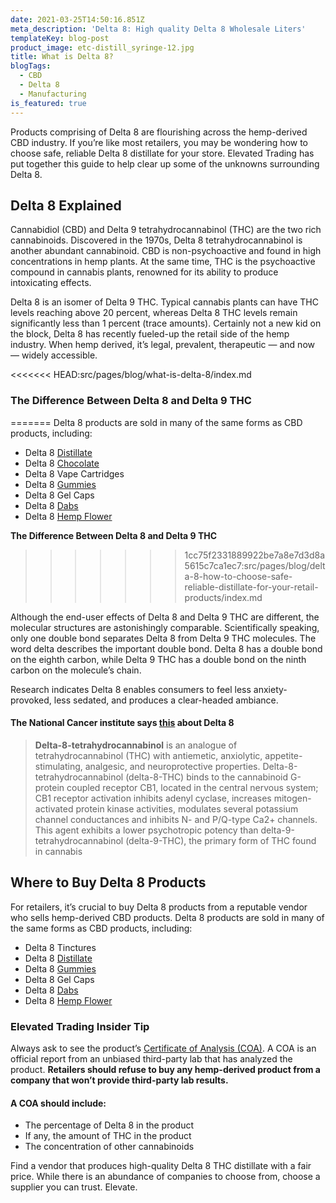 ```yaml
---
date: 2021-03-25T14:50:16.851Z
meta_description: 'Delta 8: High quality Delta 8 Wholesale Liters'
templateKey: blog-post
product_image: etc-distill_syringe-12.jpg
title: What is Delta 8?
blogTags:
  - CBD
  - Delta 8
  - Manufacturing
is_featured: true
---
```


Products comprising of Delta 8 are flourishing across the hemp-derived CBD industry. If you’re like most retailers, you may be wondering how to choose safe, reliable Delta 8 distillate for your store. Elevated Trading has put together this guide to help clear up some of the unknowns surrounding Delta 8.

## Delta 8 Explained

Cannabidiol (CBD) and Delta 9 tetrahydrocannabinol (THC) are the two rich cannabinoids. Discovered in the 1970s, Delta 8 tetrahydrocannabinol is another abundant cannabinoid. CBD is non-psychoactive and found in high concentrations in hemp plants. At the same time, THC is the psychoactive compound in cannabis plants, renowned for its ability to produce intoxicating effects.

Delta 8 is an isomer of Delta 9 THC. Typical cannabis plants can have THC levels reaching above 20 percent, whereas Delta 8 THC levels remain significantly less than 1 percent (trace amounts). Certainly not a new kid on the block, Delta 8 has recently fueled-up the retail side of the hemp industry. When hemp derived, it’s legal, prevalent, therapeutic — and now — widely accessible.

<<<<<<< HEAD:src/pages/blog/what-is-delta-8/index.md
### The Difference Between Delta 8 and Delta 9 THC
=======
Delta 8 products are sold in many of the same forms as CBD products, including:

* Delta 8 [Distillate](https://www.elevatedtrading.com/products/delta-8-distillate/)
* Delta 8 [Chocolate](https://www.elevatedtrading.com/products/wholesale-delta-8-chocolates/)
* Delta 8 Vape Cartridges
* Delta 8 [Gummies](https://www.elevatedtrading.com/products/delta-8-gummies/)
* Delta 8 Gel Caps
* Delta 8 [Dabs](https://www.elevatedtrading.com/products/delta-8-slabs/)
* Delta 8 [Hemp Flower](https://www.elevatedtrading.com/products/flower/)

**The Difference Between Delta 8 and Delta 9 THC**
>>>>>>> 1cc75f2331889922be7a8e7d3d8a5615c7ca1ec7:src/pages/blog/delta-8-how-to-choose-safe-reliable-distillate-for-your-retail-products/index.md

Although the end-user effects of Delta 8 and Delta 9 THC are different, the molecular structures are astonishingly comparable. Scientifically speaking, only one double bond separates Delta 8 from Delta 9 THC molecules. The word delta describes the important double bond. Delta 8 has a double bond on the eighth carbon, while Delta 9 THC has a double bond on the ninth carbon on the molecule’s chain.

Research indicates Delta 8 enables consumers to feel less anxiety-provoked, less sedated, and produces a clear-headed ambiance.

#### The National Cancer institute says [this](https://www.cancer.gov/publications/dictionaries/cancer-drug/def/delta-8-tetrahydrocannabinol?redirect=true) about Delta 8

> **Delta-8-tetrahydrocannabinol** is an analogue of tetrahydrocannabinol (THC) with antiemetic, anxiolytic, appetite-stimulating, analgesic, and neuroprotective properties. Delta-8-tetrahydrocannabinol (delta-8-THC) binds to the cannabinoid G-protein coupled receptor CB1, located in the central nervous system; CB1 receptor activation inhibits adenyl cyclase, increases mitogen-activated protein kinase activities, modulates several potassium channel conductances and inhibits N- and P/Q-type Ca2+ channels. This agent exhibits a lower psychotropic potency than delta-9-tetrahydrocannabinol (delta-9-THC), the primary form of THC found in cannabis

## Where to Buy Delta 8 Products

For retailers, it’s crucial to buy Delta 8 products from a reputable vendor who sells hemp-derived CBD products. Delta 8 products are sold in many of the same forms as CBD products, including:

- Delta 8 Tinctures
- Delta 8 [Distillate](https://www.elevatedtrading.com/products/delta-8-distillate/)
- Delta 8 [Gummies](https://www.elevatedtrading.com/products/delta-8-gummies/)
- Delta 8 Gel Caps
- Delta 8 [Dabs](https://www.elevatedtrading.com/products/delta-8-slabs/)
- Delta 8 [Hemp Flower](https://www.elevatedtrading.com/products/flower/)

### Elevated Trading Insider Tip

Always ask to see the product’s [Certificate of Analysis (COA)](https://www.elevatedtrading.com/lab-results). A COA is an official report from an unbiased third-party lab that has analyzed the product. **Retailers should refuse to buy any hemp-derived product from a company that won’t provide third-party lab results.**

#### A COA should include:

- The percentage of Delta 8 in the product
- If any, the amount of THC in the product
- The concentration of other cannabinoids

Find a vendor that produces high-quality Delta 8 THC distillate with a fair price. While there is an abundance of companies to choose from, choose a supplier you can trust. Elevate.
